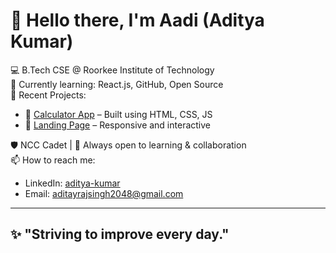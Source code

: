 # 👋 Hello there, I'm Aadi (Aditya Kumar)

💻 B.Tech CSE @ Roorkee Institute of Technology  
🌱 Currently learning: React.js, GitHub, Open Source  
🔭 Recent Projects:  
- 🔢 [Calculator App](https://github.com/aditya-kumar2048/calculator) – Built using HTML, CSS, JS  
- 🎯 [Landing Page](https://github.com/aditya-kumar2048/landing-page) – Responsive and interactive  

🛡 NCC Cadet | 💬 Always open to learning & collaboration  
📫 How to reach me:  
- LinkedIn: [aditya-kumar](https://www.linkedin.com/in/aditya-kumar-629617376/)
- Email: aditayrajsingh2048@gmail.com  

---

✨ "Striving to improve every day."  
---
